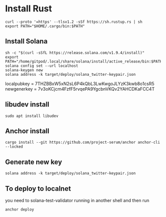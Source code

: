 # Install Rust
```
curl --proto '=https' --tlsv1.2 -sSf https://sh.rustup.rs | sh
export PATH="$HOME/.cargo/bin:$PATH"
```

## Install Solana

```
sh -c "$(curl -sSfL https://release.solana.com/v1.9.4/install)"
export PATH="/home/gitpod/.local/share/solana/install/active_release/bin:$PATH"
solana config set --url localhost
solana-keygen new
solana address -k target/deploy/solana_twitter-keypair.json
```

localpubkey = 7THZBBxW5xN2sL6P4kQbL3LwKwgoJLYzK3kwb8o1csR5
newgenerkey = 7v3oKCjcm4FzfF5rvqePA9YgcbnVKQv2YAHCDKaFCC4T

## libudev install
```
sudo apt install libudev
```

## Anchor install

```
cargo install --git https://github.com/project-serum/anchor anchor-cli --locked
```

## Generate new key 
```
solana address -k target/deploy/solana_twitter-keypair.json
```

## To deploy to localnet
you need to solana-test-validator running in another shell
and then run 
```
anchor deploy
```